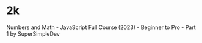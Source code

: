 # 2k
 Numbers and Math - JavaScript Full Course (2023) - Beginner to Pro - Part 1 by SuperSimpleDev
